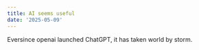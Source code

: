 ```yaml
---
title: AI seems useful
date: '2025-05-09'
---
```


Eversince openai launched ChatGPT, it has taken world by storm.
